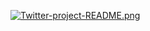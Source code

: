 [![Twitter-project-README.png](https://i.postimg.cc/TwFt99Vw/Twitter-project-README.png)](https://postimg.cc/wy55xDb8)
